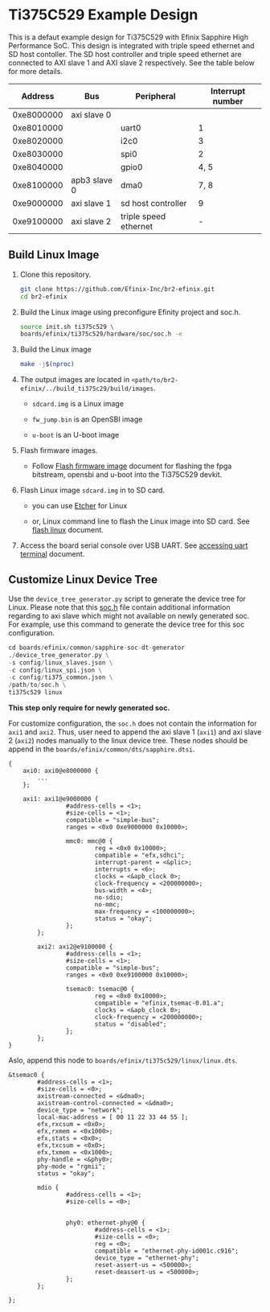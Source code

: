 # Ti375C529 Example Design

This is a defaut example design for Ti375C529 with Efinix Sapphire High Performance SoC. This design is integrated with triple speed ethernet and SD host contoller. The SD host controller and triple speed ethernet are connected to AXI slave 1 and AXI slave 2 respectively. See the table below for more details.

| Address    | Bus          | Peripheral            | Interrupt number |
| ---------- | ------------ | --------------------- | ---------------- |
| 0xe8000000 | axi slave 0  |                       |                  |
| 0xe8010000 |              | uart0                 | 1                |
| 0xe8020000 |              | i2c0                  | 3                |
| 0xe8030000 |              | spi0                  | 2                |
| 0xe8040000 |              | gpio0                 | 4, 5             |
| 0xe8100000 | apb3 slave 0 | dma0                  | 7, 8             |
| 0xe9000000 | axi slave 1  | sd host controller    | 9                |
| 0xe9100000 | axi slave 2  | triple speed ethernet | -                |

## Build Linux Image

1. Clone this repository.
   
   ```bash
   git clone https://github.com/Efinix-Inc/br2-efinix.git
   cd br2-efinix
   ```

2. Build the Linux image using preconfigure Efinity project and soc.h.
   
   ```bash
   source init.sh ti375c529 \
   boards/efinix/ti375c529/hardware/soc/soc.h -e
   ```

3. Build the Linux image
   
   ```bash
   make -j$(nproc)
   ```

4. The output images are located in `<path/to/br2-efinix/../build_ti375c29/build/images`.
   
   - `sdcard.img` is a Linux image
   
   - `fw_jump.bin` is an OpenSBI image
   
   - `u-boot` is an U-boot image

5. Flash firmware images.
   
   - Follow [Flash firmware image](docs/flash_firmware_image.md) document for flashing the fpga bitstream, opensbi and u-boot into the Ti375C529 devkit.

6. Flash Linux image `sdcard.img` in to SD card.
   
   - you can use [Etcher](https://www.balena.io/etcher/) for Linux
   
   - or, Linux command line to flash the Linux image into SD card. See [flash linux](docs/flash_linux.md) document.

7. Access the board serial console over USB UART. See [accessing uart terminal](docs/accessing_uart_terminal.md) document.

## Customize Linux Device Tree

Use the `device_tree_generator.py` script to generate the device tree for Linux. Please note that this [soc.h](soc.h) file contain additional information regarding to axi slave which might not available on newly generated soc. For example, use this command to generate the device tree for this soc configuration.

```python
cd boards/efinix/common/sapphire-soc-dt-generator
./device_tree_generator.py \
-s config/linux_slaves.json \
-c config/linux_spi.json \
-c config/ti375_common.json \
/path/to/soc.h \
ti375c529 linux
```

**This step only require for newly generated soc.**

For customize configuration, the `soc.h` does not contain the information for `axi1` and `axi2`. Thus, user need to append the axi slave 1 (`axi1`) and axi slave 2 (`axi2`) nodes manually to the linux device tree. These nodes should be append in the `boards/efinix/common/dts/sapphire.dtsi`. 

```
{
    axi0: axi0@e8000000 {
        ...    
    };

    axi1: axi1@e9000000 {
                #address-cells = <1>;
                #size-cells = <1>;
                compatible = "simple-bus";
                ranges = <0x0 0xe9000000 0x10000>;

                mmc0: mmc@0 {
                        reg = <0x0 0x10000>;
                        compatible = "efx,sdhci";
                        interrupt-parent = <&plic>;
                        interrupts = <6>;
                        clocks = <&apb_clock 0>;
                        clock-frequency = <200000000>;
                        bus-width = <4>;
                        no-sdio;
                        no-mmc;
                        max-frequency = <100000000>;
                        status = "okay";
                };
        };

        axi2: axi2@e9100000 {
                #address-cells = <1>;
                #size-cells = <1>;
                compatible = "simple-bus";
                ranges = <0x0 0xe9100000 0x10000>;

                tsemac0: tsemac@0 {
                        reg = <0x0 0x10000>;
                        compatible = "efinix,tsemac-0.01.a";
                        clocks = <&apb_clock 0>;
                        clock-frequency = <200000000>;
                        status = "disabled";
                };
        };
}
```

Aslo, append this node to `boards/efinix/ti375c529/linux/linux.dts`.

```
&tsemac0 {
        #address-cells = <1>;
        #size-cells = <0>;
        axistream-connected = <&dma0>;
        axistream-control-connected = <&dma0>;
        device_type = "network";
        local-mac-address = [ 00 11 22 33 44 55 ];
        efx,rxcsum = <0x0>;
        efx,rxmem = <0x1000>;
        efx,stats = <0x0>;
        efx,txcsum = <0x0>;
        efx,txmem = <0x1000>;
        phy-handle = <&phy0>;
        phy-mode = "rgmii";
        status = "okay";

        mdio {
                #address-cells = <1>;
                #size-cells = <0>;


                phy0: ethernet-phy@0 {
                        #address-cells = <1>;
                        #size-cells = <0>;
                        reg = <0>;
                        compatible = "ethernet-phy-id001c.c916";
                        device_type = "ethernet-phy";
                        reset-assert-us = <500000>;
                        reset-deassert-us = <500000>;
                };
        };

};
```
